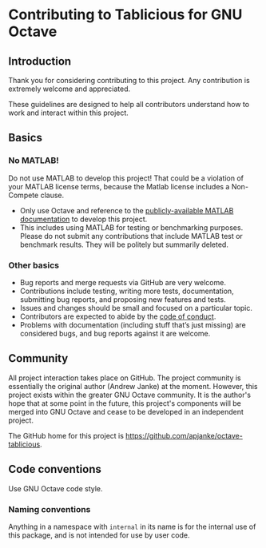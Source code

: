 Contributing to Tablicious for GNU Octave
=========================================

## Introduction

Thank you for considering contributing to this project. Any contribution
is extremely welcome and appreciated.

These guidelines are designed to help all contributors understand how to
work and interact within this project.

## Basics

### No MATLAB!
Do not use MATLAB to develop this project!
That could be a violation of your MATLAB license terms, because the Matlab license includes a Non-Compete clause.

* Only use Octave and reference to the [publicly-available MATLAB documentation](https://www.mathworks.com/help/matlab/) to develop this project.
* This includes using MATLAB for testing or benchmarking purposes. Please do not submit any contributions that include MATLAB test or benchmark results. They will be politely but summarily deleted.

### Other basics

* Bug reports and merge requests via GitHub are very welcome.
* Contributions include testing, writing more tests, documentation,
  submitting bug reports, and proposing new features and tests.
* Issues and changes should be small and focused on a particular topic.
* Contributors are expected to abide by the [code of conduct](CODE_OF_CONDUCT.md).
* Problems with documentation (including stuff that’s just missing) are considered bugs,
  and bug reports against it are welcome.

## Community

All project interaction takes place on GitHub.
The project community is essentially the original author (Andrew Janke) at the moment.
However, this project exists within the greater GNU Octave community.
It is the author's hope that at some point in the future, this project's components will be merged into GNU Octave and cease to be developed in an independent project.

The GitHub home for this project is <https://github.com/apjanke/octave-tablicious>.

## Code conventions

Use GNU Octave code style.

### Naming conventions

Anything in a namespace with `internal` in its name is for the internal use of this package, and is not intended for use by user code.
